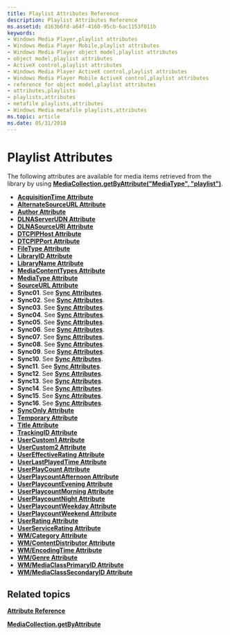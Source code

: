 ```yaml
---
title: Playlist Attributes Reference
description: Playlist Attributes Reference
ms.assetid: d163b6fd-a64f-4160-95cb-6ac1153f011b
keywords:
- Windows Media Player,playlist attributes
- Windows Media Player Mobile,playlist attributes
- Windows Media Player object model,playlist attributes
- object model,playlist attributes
- ActiveX control,playlist attributes
- Windows Media Player ActiveX control,playlist attributes
- Windows Media Player Mobile ActiveX control,playlist attributes
- reference for object model,playlist attributes
- attributes,playlists
- playlists,attributes
- metafile playlists,attributes
- Windows Media metafile playlists,attributes
ms.topic: article
ms.date: 05/31/2018
---
```


# Playlist Attributes

The following attributes are available for media items retrieved from the library by using [**MediaCollection.getByAttribute("MediaType", "playlist")**](/windows/desktop/WMP/mediacollection-getbyattribute).

-   [**AcquisitionTime Attribute**](acquisitiontime-attribute.md)
-   [**AlternateSourceURL Attribute**](alternatesourceurl-attribute.md)
-   [**Author Attribute**](author-attribute.md)
-   [**DLNAServerUDN Attribute**](dlnaserverudn-attribute.md)
-   [**DLNASourceURI Attribute**](dlnasourceuri-attribute.md)
-   [**DTCPIPHost Attribute**](dtcpiphost-attribute.md)
-   [**DTCPIPPort Attribute**](dtcpipport-attribute.md)
-   [**FileType Attribute**](filetype-attribute.md)
-   [**LibraryID Attribute**](libraryid-attribute.md)
-   [**LibraryName Attribute**](libraryname-attribute.md)
-   [**MediaContentTypes Attribute**](mediacontenttypes-attribute.md)
-   [**MediaType Attribute**](mediatype-attribute.md)
-   [**SourceURL Attribute**](sourceurl-attribute.md)
-   **Sync01**. See [**Sync Attributes**](sync-attributes.md).
-   **Sync02**. See [**Sync Attributes**](sync-attributes.md).
-   **Sync03**. See [**Sync Attributes**](sync-attributes.md).
-   **Sync04**. See [**Sync Attributes**](sync-attributes.md).
-   **Sync05**. See [**Sync Attributes**](sync-attributes.md).
-   **Sync06**. See [**Sync Attributes**](sync-attributes.md).
-   **Sync07**. See [**Sync Attributes**](sync-attributes.md).
-   **Sync08**. See [**Sync Attributes**](sync-attributes.md).
-   **Sync09**. See [**Sync Attributes**](sync-attributes.md).
-   **Sync10**. See [**Sync Attributes**](sync-attributes.md).
-   **Sync11**. See [**Sync Attributes**](sync-attributes.md).
-   **Sync12**. See [**Sync Attributes**](sync-attributes.md).
-   **Sync13**. See [**Sync Attributes**](sync-attributes.md).
-   **Sync14**. See [**Sync Attributes**](sync-attributes.md).
-   **Sync15**. See [**Sync Attributes**](sync-attributes.md).
-   **Sync16**. See [**Sync Attributes**](sync-attributes.md).
-   [**SyncOnly Attribute**](synconly-attribute.md)
-   [**Temporary Attribute**](temporary-attribute.md)
-   [**Title Attribute**](title-attribute.md)
-   [**TrackingID Attribute**](trackingid-attribute.md)
-   [**UserCustom1 Attribute**](usercustom1-attribute.md)
-   [**UserCustom2 Attribute**](usercustom2-attribute.md)
-   [**UserEffectiveRating Attribute**](usereffectiverating-attribute.md)
-   [**UserLastPlayedTime Attribute**](userlastplayedtime-attribute.md)
-   [**UserPlayCount Attribute**](userplaycount-attribute.md)
-   [**UserPlaycountAfternoon Attribute**](userplaycountafternoon-attribute.md)
-   [**UserPlaycountEvening Attribute**](userplaycountevening-attribute.md)
-   [**UserPlaycountMorning Attribute**](userplaycountmorning-attribute.md)
-   [**UserPlaycountNight Attribute**](userplaycountnight-attribute.md)
-   [**UserPlaycountWeekday Attribute**](userplaycountweekday-attribute.md)
-   [**UserPlaycountWeekend Attribute**](userplaycountweekend-attribute.md)
-   [**UserRating Attribute**](userrating-attribute.md)
-   [**UserServiceRating Attribute**](userservicerating-attribute.md)
-   [**WM/Category Attribute**](wm-category-attribute.md)
-   [**WM/ContentDistributor Attribute**](wm-contentdistributor-attribute.md)
-   [**WM/EncodingTime Attribute**](wm-encodingtime-attribute.md)
-   [**WM/Genre Attribute**](wm-genre-attribute.md)
-   [**WM/MediaClassPrimaryID Attribute**](wm-mediaclassprimaryid-attribute.md)
-   [**WM/MediaClassSecondaryID Attribute**](wm-mediaclasssecondaryid-attribute.md)

## Related topics

<dl> <dt>

[**Attribute Reference**](attribute-reference.md)
</dt> <dt>

[**MediaCollection.getByAttribute**](mediacollection-getbyattribute.md)
</dt> </dl>

 

 